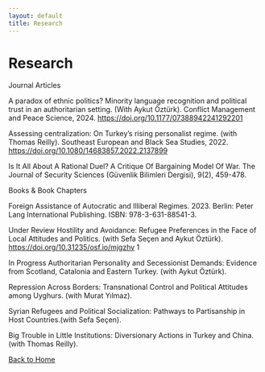```yaml
---
layout: default
title: Research
---
```


# Research

Journal Articles

A paradox of ethnic politics? Minority language recognition and political trust in an authoritarian setting. (With Aykut Öztürk). Conflict Management and Peace Science, 2024.  https://doi.org/10.1177/07388942241292201

Assessing centralization: On Turkey’s rising personalist regime. (with Thomas Reilly). Southeast European and Black Sea Studies, 2022.
https://doi.org/10.1080/14683857.2022.2137899

Is It All About A Rational Duel? A Critique Of Bargaining Model Of War. The Journal of Security Sciences (Güvenlik Bilimleri Dergisi), 9(2), 459-478.

Books & Book Chapters

Foreign Assistance of Autocratic and Illiberal Regimes. 2023. Berlin: Peter Lang International Publishing. ISBN: 978-3-631-88541-3.

Under Review 
Hostility and Avoidance: Refugee Preferences in the Face of Local Attitudes and Politics. (with Sefa Seçen and Aykut Öztürk). https://doi.org/10.31235/osf.io/mjgzhv 1

In Progress
Authoritarian Personality and Secessionist Demands: Evidence from Scotland, Catalonia and Eastern Turkey. (with Aykut Öztürk).

Repression Across Borders: Transnational Control and Political Attitudes among Uyghurs. (with Murat Yılmaz).

Syrian Refugees and Political Socialization: Pathways to Partisanship in Host Countries.(with Sefa Seçen).

Big Trouble in Little Institutions: Diversionary Actions in Turkey and China. (with Thomas Reilly).

[Back to Home](index.md)
